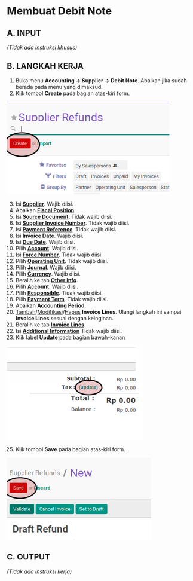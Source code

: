 # Membuat Debit Note

## A. INPUT

*(Tidak ada instruksi khusus)*

## B. LANGKAH KERJA

1. Buka menu **Accounting -> Supplier -> Debit Note**. Abaikan jika sudah berada pada menu yang dimaksud.
2. Klik tombol **Create** pada bagian atas-kiri form.

![](../../img/debit-note/tombol-create.png)

3. Isi **[Supplier](./penjelasan.md#field-supplier)**. Wajib diisi.
4. Abaikan **[Fiscal Position](./penjelasan.md#field-fiscal-position)**.
5. Isi **[Source Document](./penjelasan.md#field-source-document)**. Tidak wajib diisi.
6. Isi **[Supplier Invoice Number](./penjelasan.md#field-supplier-invoice-number)**. Tidak wajib diisi.
7. Isi **[Payment Reference](./penjelasan.md#field-payment-reference)**. Tidak wajib diisi.
8. Isi **[Invoice Date](./penjelasan.md#field-invoice-date)**. Wajib diisi.
9. Isi **[Due Date](./penjelasan.md#field-due-date)**. Wajib diisi.
10. Pilih **[Account](./penjelasan.md#field-account)**. Wajib diisi.
11. Isi **[Force Number](./penjelasan.md#field-force-number)**. Tidak wajib diisi.
12. Pilih **[Operating Unit](./penjelasan.md#field-ou)**. Tidak wajib diisi.
13. Pilih **[Journal](./penjelasan.md#field-journal)**. Wajib diisi.
14. Pilih **[Currency](./penjelasan.md#field-currency)**. Wajib diisi.
15. Beralih ke tab **[Other Info](./penjelasan.md#penjelasan-tab-other-info)**.
16. Pilih **[Account](./penjelasan.md#field-account)**. Wajib diisi.
17. Pilih **[Responsible](./penjelasan.md#field-responsible)**. Tidak wajib diisi.
18. Pilih **[Payment Term](./penjelasan.md#field-payment)**. Tidak wajib diisi.
19. Abaikan **[Accounting Period](./penjelasan.md#field-accounting-period)**.
20. [Tambah](./membuat-manual-invoice-line.md)/[Modifikasi](./memodifikasi-invoice-line.md)/[Hapus](./menghapus-invoice-line.md) **Invoice Lines**. Ulangi langkah ini sampai **Invoice Lines** sesuai dengan keinginan.
21. Beralih ke tab **[Invoice Lines](./penjelasan.md#penjelasan-tab-invoice-line)**.
23. Isi **[Additional Information](./penjelasan.md#field-additional-information)** Tidak wajib diisi.
24. Klik label **Update** pada bagian bawah-kanan

![](../../img/debit-note/tombol-update.png)

25. Klik tombol **Save** pada bagian atas-kiri form.

![](../../img/debit-note/tombol-save.png)

## C. OUTPUT

*(Tidak ada instruksi kerja)*
